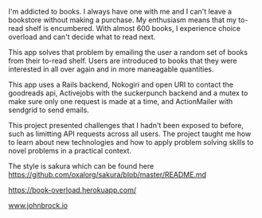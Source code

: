 I'm addicted to books. I always have one with me and I can't leave a bookstore without making a purchase. My enthusiasm means that my to-read shelf is encumbered. With almost 600 books, I experience choice overload and can't decide what to read next.

This app solves that problem by emailing the user a random set of books from their to-read shelf. Users are introduced to books that they were interested in all over again and in more maneagable quantities.

This app uses a Rails backend, Nokogiri and open URI to contact the goodreads api, Activejobs with the suckerpunch backend and a mutex to make sure only one request is made at a time, and ActionMailer with sendgrid to send emails.

This project presented challenges that I hadn't been exposed to before, such as limitting API requests across all users. The project taught me how to learn about new technologies and how to apply problem solving skills to novel problems in a practical context.

The style is sakura which can be found here https://github.com/oxalorg/sakura/blob/master/README.md

https://book-overload.herokuapp.com/

www.johnbrock.io

